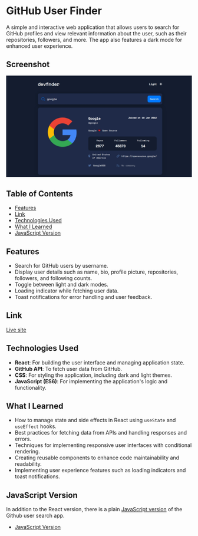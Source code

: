 # GitHub User Finder

A simple and interactive web application that allows users to search for GitHub profiles and view relevant information about the user, such as their repositories, followers, and more. The app also features a dark mode for enhanced user experience.

## Screenshot

![Screenshot](./public/screenshot.png)

## Table of Contents

- [Features](#features)
- [Link](#link)
- [Technologies Used](#technologies-used)
- [What I Learned](#what-i-learned)
- [JavaScript Version](#javascript-version)

## Features

- Search for GitHub users by username.
- Display user details such as name, bio, profile picture, repositories, followers, and following counts.
- Toggle between light and dark modes.
- Loading indicator while fetching user data.
- Toast notifications for error handling and user feedback.

## Link

[Live site](https://github-finder-zeta-sepia.vercel.app/)

## Technologies Used

- **React**: For building the user interface and managing application state.
- **GitHub API**: To fetch user data from GitHub.
- **CSS**: For styling the application, including dark and light themes.
- **JavaScript (ES6)**: For implementing the application's logic and functionality.

## What I Learned

- How to manage state and side effects in React using `useState` and `useEffect` hooks.
- Best practices for fetching data from APIs and handling responses and errors.
- Techniques for implementing responsive user interfaces with conditional rendering.
- Creating reusable components to enhance code maintainability and readability.
- Implementing user experience features such as loading indicators and toast notifications.

## JavaScript Version

In addition to the React version, there is a plain [JavaScript version](https://github.com/MahmoodHashem/Mentor-Challanges/tree/main/github-user-search) of the Github user search app.

- [JavaScript Version](https://github.com/MahmoodHashem/Mentor-Challanges/tree/main/github-user-search)
